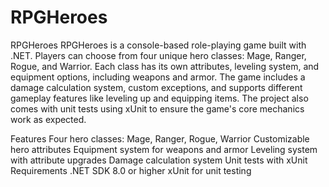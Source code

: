 # RPGHeroes

RPGHeroes
RPGHeroes is a console-based role-playing game built with .NET. Players can choose from four unique hero classes: Mage, Ranger, Rogue, and Warrior. Each class has its own attributes, leveling system, and equipment options, including weapons and armor. The game includes a damage calculation system, custom exceptions, and supports different gameplay features like leveling up and equipping items. The project also comes with unit tests using xUnit to ensure the game's core mechanics work as expected.

Features
Four hero classes: Mage, Ranger, Rogue, Warrior
Customizable hero attributes
Equipment system for weapons and armor
Leveling system with attribute upgrades
Damage calculation system
Unit tests with xUnit
Requirements
.NET SDK 8.0 or higher
xUnit for unit testing
